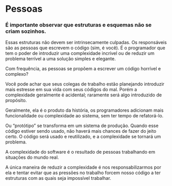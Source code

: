 # Pessoas

### É importante observar que estruturas e esquemas não se criam sozinhos.

Essas estruturas não devem ser intrinsecamente culpadas. Os responsáveis são as pessoas que escrevem o código (sim, é você).  É o programador que tem o poder de introduzir uma complexidade incrível ou de reduzir um problema terrível a uma solução simples e elegante.

Com frequência, as pessoas se propõem a escrever um código horrível e complexo?

Você pode achar que seus colegas de trabalho estão planejando introduzir mais estresse em sua vida com seus códigos do mal. Porém a complexidade geralmente é acidental; raramente será algo introduzido de propósito.

Geralmente, ela é o produto da história, os programadores adicionam mais funcionalidade ou complexidade ao sistema, sem ter tempo de refatorá-lo.

Ou “protótipo” se transforma em um sistema de produção. Quando esse código estiver sendo usado, não haverá mais chances de fazer do jeito certo. O código será usado e reutilizado, e a complexidade se tornará um problema.

A complexidade do software é o resultado de pessoas trabalhando em situações do mundo real.

A única maneira de reduzir a complexidade é nos responsabilizarmos por ela e tentar evitar que as pressões no trabalho forcem nosso código a ter estruturas com as quais seja impossível trabalhar.

